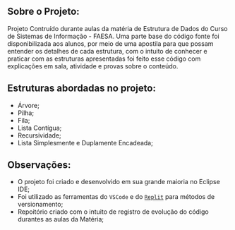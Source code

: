 ## Sobre o Projeto:
Projeto Contruído durante aulas da matéria de Estrutura de Dados do Curso de Sistemas de Informação - FAESA.
Uma parte base do código fonte foi disponibilizada aos alunos, por meio de uma apostila para que possam entender os detalhes de cada estrutura, com o intuito de conhecer e praticar com as estruturas apresentadas foi feito esse código com explicações em sala, atividade e provas sobre o conteúdo. 

## Estruturas abordadas no projeto:
- Árvore;
- Pilha;
- Fila;
- Lista Contígua;
- Recursividade;
- Lista Simplesmente e Duplamente Encadeada;

## Observações:
- O projeto foi criado e desenvolvido em sua grande maioria no Eclipse IDE;
- Foi utilizado as ferramentas do `VSCode` e do [`Replit`](https://replit.com/) para métodos de versionamento;
- Repoitório criado com o intuito de registro de evolução do código durantes as aulas da Matéria;
